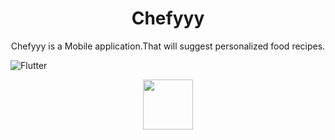 ﻿<p align="center">
  <h1 align="center">Chefyyy</h1>
</p>

 <p align="center">
    Chefyyy is a Mobile application.That will suggest personalized food recipes.
   
   ![Flutter](https://img.shields.io/badge/Flutter-%2302569B.svg?style=for-the-badge&logo=Flutter&logoColor=white)
  </p>










  <p align="center">
    <img src="https://graduate.edu.lk/wp-content/uploads/2020/05/IIT-Logo.png" height="80">
  </p>
